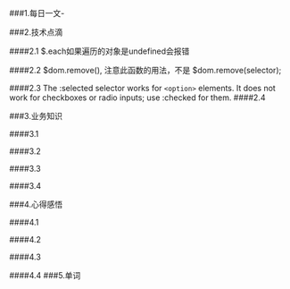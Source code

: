 ###1.每日一文-[]()

###2.技术点滴

####2.1 $.each如果遍历的对象是undefined会报错 

####2.2 $dom.remove(), 注意此函数的用法，不是 $dom.remove(selector);

####2.3  The :selected selector works for `<option>` elements. It does not work for checkboxes or radio inputs; use :checked for them.
####2.4 

###3.业务知识

####3.1 

####3.2

####3.3

####3.4

###4.心得感悟

####4.1

####4.2

####4.3

####4.4
###5.单词
